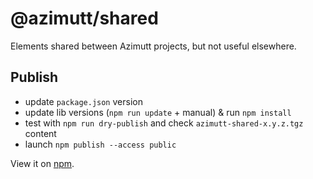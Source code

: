 # @azimutt/shared

Elements shared between Azimutt projects, but not useful elsewhere.

## Publish

- update `package.json` version
- update lib versions (`npm run update` + manual) & run `npm install`
- test with `npm run dry-publish` and check `azimutt-shared-x.y.z.tgz` content
- launch `npm publish --access public`

View it on [npm](https://www.npmjs.com/package/@azimutt/shared).
